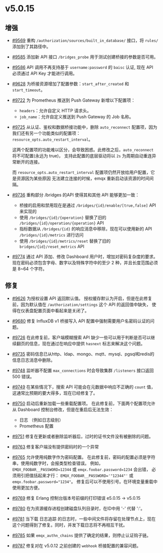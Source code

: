 # v5.0.15

## 增强

- [#9569](https://github.com/emqx/emqx/pull/9569) 重构 `/authorization/sources/built_in_database/`  接口，将 `rules/` 添加到了其路径中。

- [#9585](https://github.com/emqx/emqx/pull/9585) 添加新 API 接口 `/bridges_probe` 用于测试创建桥接的参数是否可用。

- [#9586](https://github.com/emqx/emqx/pull/9586) API 调用不再支持基于 `username:password` 的 `baisc` 认证, 现在 API 必须通过 API Key 才能进行调用。

- [#9628](https://github.com/emqx/emqx/pull/9628) 为桥接资源增加了配置参数：`start_after_created` 和 `start_timeout`。

- [#9722](https://github.com/emqx/emqx/pull/9722) 为 Prometheus 推送到 Push Gateway 新增以下配置项：
  - `headers`：允许自定义 HTTP 请求头。
  - `job_name`：允许自定义推送到 Push Gateway 的 Job 名称。

- [#9725](https://github.com/emqx/emqx/pull/9725) 从认证、鉴权和数据桥接功能中，删除 `auto_reconnect` 配置项，因为我们还有另一个功能类似的配置项：
  `resource_opts.auto_restart_interval`。

  这两个配置项的功能难以区分，会导致困惑。此修改之后，`auto_reconnect` 将不可配置(永远为 true)，
  支持此配置的底层驱动将以 `2s` 为周期自动重连异常断开的连接。

  而 `resource_opts.auto_restart_interval` 配置项仍然开放给用户配置，它是资源因为某些原因
  无法建立连接的时候，emqx 重新启动该资源的时间间隔。

- [#9736](https://github.com/emqx/emqx/pull/9736) 重构部分 /bridges 的API 使得其和其他 API 能够更加一致：
  - 桥接的启用和禁用现在是通过 `/bridges/{id}/enable/[true,false]` API 来实现的
  - 使用 `/bridges/{id}/{operation}` 替换了旧的 `/bridges/{id}/operation/{operation}` API
  - 指标数据从 `/bridges/{id}` 的响应消息中移除，现在可以使用新的 API  `/bridges/{id}/metrics` 进行访问
  - 使用  `/bridges/{id}/metrics/reset` 替换了旧的 `bridges/{id}/reset_metrics` API

- [#9774](https://github.com/emqx/emqx/pull/9774) 通过 API 添加、修改 Dashboard 用户时，增加对密码复杂度的要求。
  现在密码必须包含字母、数字以及特殊字符中的至少 2 种，并且长度范围必须是 8~64 个字符。

## 修复

- [#9626](https://github.com/emqx/emqx/pull/9626) 为授权设置 API 返回默认值。
  授权缓存默认为开启，但是在此修复前，因为默认值在 `/authorization/settings` 这个 API 的返回值中缺失，
  使得在仪表盘配置页面中看起来是关闭了。

- [#9680](https://github.com/emqx/emqx/pull/9680) 修复 InfluxDB v1 桥接写入 API 配置中强制需要用户名密码认证的问题。

- [#9726](https://github.com/emqx/emqx/pull/9726) 在此修复前，客户端模糊搜索 API 缺少一些可以用于判断是否可以继续翻页的信息，现在通过在响应中提供 `hasnext` 标志来解决这个问题。

- [#9735](https://github.com/emqx/emqx/pull/9735) 密码信息已从http、ldap、mongo、mqtt、mysql、pgsql和redis的信息日志消息中删除。

- [#9748](https://github.com/emqx/emqx/pull/9748) 监听器不配置 `max_connections` 时会导致集群 `/listeners` 接口返回 500 错误。

- [#9749](https://github.com/emqx/emqx/pull/9749) 在某些情况下，搜索 API 可能会在元数据中响应不正确的 `count` 值，这通常比预期的要大得多，现在已经修复了。

- [#9750](https://github.com/emqx/emqx/pull/9750) 启动后重新加载一些重载配置项。
  在此修复前，下面两个配置项允许从 Dashboard 控制台修改，但是在重启后无法生效：
  * 日志 （例如日志级别）
  * Prometheus 配置

- [#9751](https://github.com/emqx/emqx/pull/9751) 修复在更新或者删除监听器后，过时的证书文件没有被删除的问题。

- [#9763](https://github.com/emqx/emqx/pull/9763) 修复客户端没有提供密码时的一个异常

- [#9765](https://github.com/emqx/emqx/pull/9765) 允许使用纯数字作为密码配置。
  在此修复前，密码的配置必须是字符串，使用纯数字时，会报类型检查错误。
  例如，`EMQX_FOOBAR__PASSWORD=12344` 或 `emqx.foobar.password=1234` 会出错，
  必须用引把值括起来才行：
  `EMQX_FOOBAR__PASSWORD='"12344"'` 或 `emqx.foobar.password="1234"`。
  修复后可以不使用引号。在环境变量重载中使用更加方便。


- [#9769](https://github.com/emqx/emqx/pull/9769) 修复 Erlang 控制台版本号前缀的打印错误 e5.0.15 -> v5.0.15

- [#9780](https://github.com/emqx/emqx/pull/9780) 在为资源缓存进程创建磁盘队列目录时，在ID中用 '-' 代替 ':'。

- [#9781](https://github.com/emqx/emqx/pull/9781) 当下载 日志追踪 的日志时，一些中间文件将存留在处理节点上，现在这个问题得到了修复。同时，并发下载日志将不再相互干扰。

- [#9785](https://github.com/emqx/emqx/pull/9785) 如果 `emqx_authn_chains` 提供了确定的结果，则停止认证钩子链。

- [#9787](https://github.com/emqx/emqx/pull/9787) 修复对在 v5.0.12 之前创建的 `webhook` 桥接配置的兼容问题。
